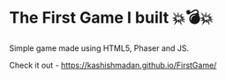 # The First Game I built 💥💣💥

Simple game made using HTML5, Phaser and JS. 

Check it out - https://kashishmadan.github.io/FirstGame/
